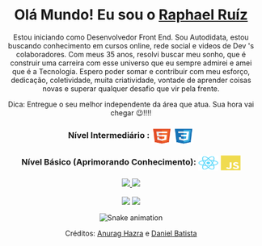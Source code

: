 <div>
  <h1 align="center">
    Olá Mundo! Eu sou o 
    <a href="https://www.linkedin.com/in/raphael-ru%C3%ADz-208b1a16a/">Raphael Ruíz</a>
  </h1>
  <p align="center">
    Estou iniciando como Desenvolvedor Front End. Sou Autodidata, estou buscando conhecimento em cursos online, rede social e videos de Dev 's colaboradores. Com meus 35 anos, resolvi buscar meu sonho, que é construir uma carreira com esse universo que eu sempre admirei e amei que é a Tecnologia. Espero poder somar e contribuir com meu esforço, dedicação, coletividade, muita criatividade, vontade de aprender coisas novas e superar qualquer desafio que vir pela frente.
  </p>
  <p align="center">
    Dica: Entregue o seu melhor independente da área que atua. Sua hora vai chegar 😉️!!!!
  </p>
</div>

<h3 align="center">
    Nível Intermediário :
    <img align="center" alt="HTML" height="30" width="40" src="https://raw.githubusercontent.com/devicons/devicon/master/icons/html5/html5-original.svg">
  <img align="center" alt="CSS" height="30" width="40" src="https://raw.githubusercontent.com/devicons/devicon/master/icons/css3/css3-original.svg">
</h3>

<h3 align="center">
    Nível Básico (Aprimorando Conhecimento):
    <img align="center" alt="React" height="30" width="40" src="https://raw.githubusercontent.com/devicons/devicon/master/icons/react/react-original.svg">
  <img align="center" alt="Js" height="30" width="40" src="https://raw.githubusercontent.com/devicons/devicon/master/icons/javascript/javascript-plain.svg">
</h3>

<div align="center">
  <a href="https://github.com/raphaelruizr">
    <img height="150em" src="https://github-readme-stats.vercel.app/api?username=raphaelruizr&count_private=true&include_all_commits=true&show_icons=true&theme=dark&hide_border=false&show_owner=true"/>
    <img height="150em" src="https://github-readme-stats.vercel.app/api/top-langs/?username=raphaelruizr&theme=dark&hide_border=false&&layout=compact"/>
  </a>
</div>

<br>

<div align="center">
  <a href="https://www.linkedin.com/in/raphael-ru%C3%ADz-208b1a16a/" target="_blank"><img src="https://img.shields.io/badge/-LinkedIn-%230077B5?style=for-the-badge&logo=linkedin&logoColor=white" target="_blank"></a> 
  <a href="mailto:raphaelruiz.tecinfo@gmail.com"><img src="https://img.shields.io/badge/-Gmail-%23333?style=for-the-badge&logo=gmail&logoColor=white" target="_blank"></a>
</div>

<div align="center">

  ![Snake animation](https://github.com/danielbped/danielbped/blob/output/github-contribution-grid-snake.svg)
  
</div>

<div align="center">
    <p>Créditos: <a href="https://github.com/anuraghazra/github-readme-stats">Anurag Hazra</a> e <a href="https://github.com/danielbped">Daniel Batista</a></p>
</div>
